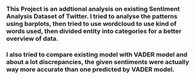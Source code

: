 ### This Project is an addtional analysis on existing Sentiment Analysis Dataset of Twitter. I tried to analyse the patterns using barplots, then tried to use wordcloud to use kind of words used, then divided entity into categories for a better overview of data.
### I also tried to compare existing model with VADER model and about a lot discrepancies, the given sentiments were actually way more accurate than one predicted by VADER model.
